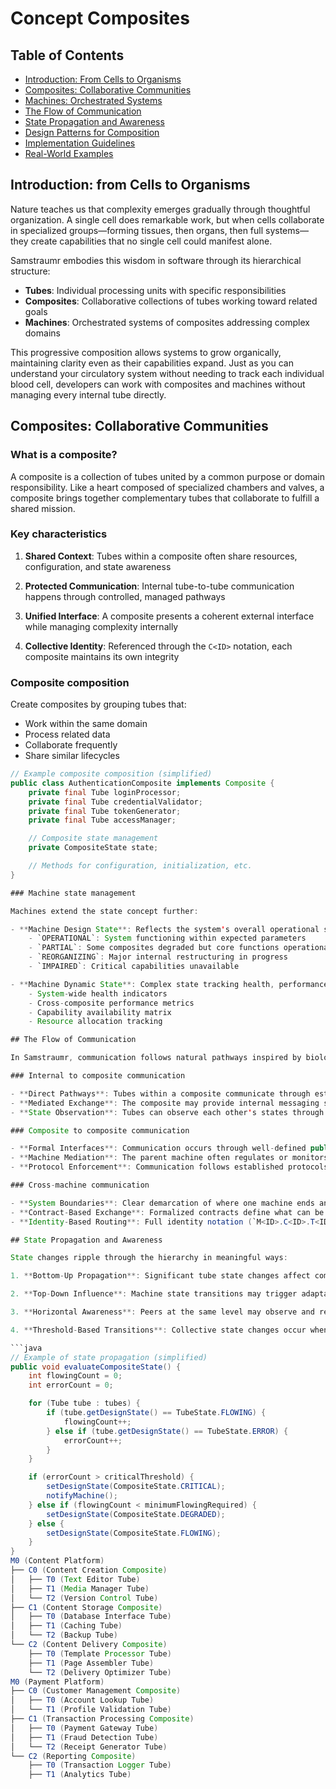 <!--
Copyright (c) 2025 Eric C. Mumford (@heymumford)

This software was developed with analytical assistance from AI tools 
including Claude 3.7 Sonnet, Claude Code, and Google Gemini Deep Research,
which were used as paid services. All intellectual property rights 
remain exclusively with the copyright holder listed above.

Licensed under the Mozilla Public License 2.0
-->


# Concept Composites

## Table of Contents

- [Introduction: From Cells to Organisms](#introduction-from-cells-to-organisms)
- [Composites: Collaborative Communities](#composites-collaborative-communities)
- [Machines: Orchestrated Systems](#machines-orchestrated-systems)
- [The Flow of Communication](#the-flow-of-communication)
- [State Propagation and Awareness](#state-propagation-and-awareness)
- [Design Patterns for Composition](#design-patterns-for-composition)
- [Implementation Guidelines](#implementation-guidelines)
- [Real-World Examples](#real-world-examples)

## Introduction: from Cells to Organisms

Nature teaches us that complexity emerges gradually through thoughtful organization. A single cell does remarkable work, but when cells collaborate in specialized groups—forming tissues, then organs, then full systems—they create capabilities that no single cell could manifest alone.

Samstraumr embodies this wisdom in software through its hierarchical structure:

- **Tubes**: Individual processing units with specific responsibilities
- **Composites**: Collaborative collections of tubes working toward related goals
- **Machines**: Orchestrated systems of composites addressing complex domains

This progressive composition allows systems to grow organically, maintaining clarity even as their capabilities expand. Just as you can understand your circulatory system without needing to track each individual blood cell, developers can work with composites and machines without managing every internal tube directly.

## Composites: Collaborative Communities

### What is a composite?

A composite is a collection of tubes united by a common purpose or domain responsibility. Like a heart composed of specialized chambers and valves, a composite brings together complementary tubes that collaborate to fulfill a shared mission.

### Key characteristics

1. **Shared Context**: Tubes within a composite often share resources, configuration, and state awareness

2. **Protected Communication**: Internal tube-to-tube communication happens through controlled, managed pathways

3. **Unified Interface**: A composite presents a coherent external interface while managing complexity internally

4. **Collective Identity**: Referenced through the `C<ID>` notation, each composite maintains its own integrity

### Composite composition

Create composites by grouping tubes that:

- Work within the same domain
- Process related data
- Collaborate frequently
- Share similar lifecycles

```java
// Example composite composition (simplified)
public class AuthenticationComposite implements Composite {
    private final Tube loginProcessor;
    private final Tube credentialValidator;
    private final Tube tokenGenerator;
    private final Tube accessManager;

    // Composite state management
    private CompositeState state;

    // Methods for configuration, initialization, etc.
}

### Machine state management

Machines extend the state concept further:

- **Machine Design State**: Reflects the system's overall operational status
    - `OPERATIONAL`: System functioning within expected parameters
    - `PARTIAL`: Some composites degraded but core functions operational
    - `REORGANIZING`: Major internal restructuring in progress
    - `IMPAIRED`: Critical capabilities unavailable

- **Machine Dynamic State**: Complex state tracking health, performance, and capabilities
    - System-wide health indicators
    - Cross-composite performance metrics
    - Capability availability matrix
    - Resource allocation tracking

## The Flow of Communication

In Samstraumr, communication follows natural pathways inspired by biological systems:

### Internal to composite communication

- **Direct Pathways**: Tubes within a composite communicate through established, direct channels
- **Mediated Exchange**: The composite may provide internal messaging services or shared memory spaces
- **State Observation**: Tubes can observe each other's states through the composite's coordination

### Composite to composite communication

- **Formal Interfaces**: Communication occurs through well-defined public interfaces
- **Machine Mediation**: The parent machine often regulates or monitors inter-composite exchanges
- **Protocol Enforcement**: Communication follows established protocols matching composite capabilities

### Cross-machine communication

- **System Boundaries**: Clear demarcation of where one machine ends and another begins
- **Contract-Based Exchange**: Formalized contracts define what can be exchanged and how
- **Identity-Based Routing**: Full identity notation (`M<ID>.C<ID>.T<ID>`) enables precise addressing

## State Propagation and Awareness

State changes ripple through the hierarchy in meaningful ways:

1. **Bottom-Up Propagation**: Significant tube state changes affect composite state, which may affect machine state

2. **Top-Down Influence**: Machine state transitions may trigger adaptation in contained composites and tubes

3. **Horizontal Awareness**: Peers at the same level may observe and respond to each other's state changes

4. **Threshold-Based Transitions**: Collective state changes occur when specific conditions or thresholds are met

```java
// Example of state propagation (simplified)
public void evaluateCompositeState() {
    int flowingCount = 0;
    int errorCount = 0;

    for (Tube tube : tubes) {
        if (tube.getDesignState() == TubeState.FLOWING) {
            flowingCount++;
        } else if (tube.getDesignState() == TubeState.ERROR) {
            errorCount++;
        }
    }

    if (errorCount > criticalThreshold) {
        setDesignState(CompositeState.CRITICAL);
        notifyMachine();
    } else if (flowingCount < minimumFlowingRequired) {
        setDesignState(CompositeState.DEGRADED);
    } else {
        setDesignState(CompositeState.FLOWING);
    }
}
M0 (Content Platform)
├── C0 (Content Creation Composite)
│   ├── T0 (Text Editor Tube)
│   ├── T1 (Media Manager Tube)
│   └── T2 (Version Control Tube)
├── C1 (Content Storage Composite)
│   ├── T0 (Database Interface Tube)
│   ├── T1 (Caching Tube)
│   └── T2 (Backup Tube)
└── C2 (Content Delivery Composite)
    ├── T0 (Template Processor Tube)
    ├── T1 (Page Assembler Tube)
    └── T2 (Delivery Optimizer Tube)
M0 (Payment Platform)
├── C0 (Customer Management Composite)
│   ├── T0 (Account Lookup Tube)
│   └── T1 (Profile Validation Tube)
├── C1 (Transaction Processing Composite)
│   ├── T0 (Payment Gateway Tube)
│   ├── T1 (Fraud Detection Tube)
│   └── T2 (Receipt Generator Tube)
└── C2 (Reporting Composite)
    ├── T0 (Transaction Logger Tube)
    ├── T1 (Analytics Tube)
```
